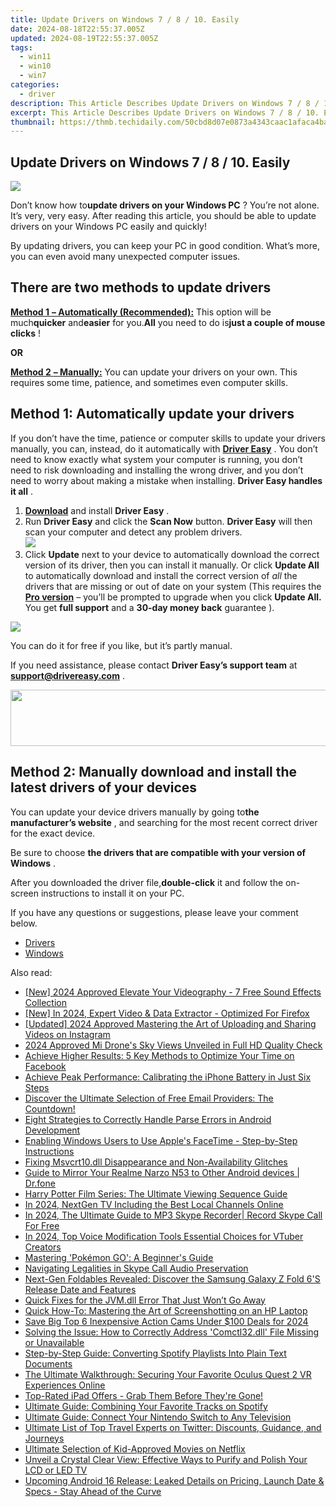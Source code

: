 ```yaml
---
title: Update Drivers on Windows 7 / 8 / 10. Easily
date: 2024-08-18T22:55:37.005Z
updated: 2024-08-19T22:55:37.005Z
tags:
  - win11
  - win10
  - win7
categories:
  - driver
description: This Article Describes Update Drivers on Windows 7 / 8 / 10. Easily
excerpt: This Article Describes Update Drivers on Windows 7 / 8 / 10. Easily
thumbnail: https://thmb.techidaily.com/50cbd8d07e0873a4343caac1afaca4ba3bdd492ab0995e73547b18cbc746d1e9.png
---
```


## Update Drivers on Windows 7 / 8 / 10. Easily

![](https://images.drivereasy.com/wp-content/uploads/2018/10/icon-1971135_640-150x150.png)

 Don’t know how to**update drivers on your Windows PC** ? You’re not alone. It’s very, very easy. After reading this article, you should be able to update drivers on your Windows PC easily and quickly!

 By updating drivers, you can keep your PC in good condition. What’s more, you can even avoid many unexpected computer issues.

## There are two methods to update drivers

[**Method 1** **– Automatically (Recommended):**](https://www.drivereasy.com/knowledge/update-drivers-on-windows-7-8-10-easily/#a) This option will be much**quicker** and**easier** for you.**All** you need to do is**just a couple of mouse clicks** !

**OR**

[**Method 2** **– Manually:**](https://tools.techidaily.com/drivereasy/download/) You can update your drivers on your own. This requires some time, patience, and sometimes even computer skills.

## Method 1: Automatically update your drivers

 If you don’t have the time, patience or computer skills to update your drivers manually, you can, instead, do it automatically with **[Driver Easy](https://tools.techidaily.com/drivereasy/download/)**  .  You don’t need to know exactly what system your computer is running, you don’t need to risk downloading and installing the wrong driver, and you don’t need to worry about making a mistake when installing. **Driver Easy handles it all** .

1. **[Download](https://tools.techidaily.com/drivereasy/download/)** and install **Driver Easy** .
2. Run **Driver Easy** and click the **Scan Now** button. **Driver Easy** will then scan your computer and detect any problem drivers.  
![](https://images.drivereasy.com/wp-content/uploads/2018/10/Snap149-2.png)
3. Click **Update**  next to your device to automatically download the correct version of its driver, then you can install it manually. Or click **Update All**  to automatically download and install the correct version of _all_ the drivers that are missing or out of date on your system (This requires the **[Pro version](https://tools.techidaily.com/drivereasy/download/)**  – you’ll be prompted to upgrade when you click **Update All.**  You get **full support** and a **30-day money back** guarantee  ).

![](https://images.drivereasy.com/wp-content/uploads/2018/10/Snap147-1.png)

 You can do it for free if you like, but it’s partly manual.

 If you need assistance, please contact **Driver Easy’s support team** at [**support@drivereasy.com**](https://tools.techidaily.com/drivereasy/download/) .

<!-- affiliate ads begin -->
<a href="https://newchic.sjv.io/c/5597632/1659704/14420" target="_top" id="1659704"><img src="//a.impactradius-go.com/display-ad/14420-1659704" border="0" alt="" width="728" height="90"/></a><img height="0" width="0" src="https://imp.pxf.io/i/5597632/1659704/14420" style="position:absolute;visibility:hidden;" border="0" />
<!-- affiliate ads end -->
## Method 2: Manually download and install the latest drivers of your devices

 You can update your device drivers manually by going to**the manufacturer’s website** , and searching for the most recent correct driver for the exact device.

 Be sure to choose **the drivers that are compatible with your version of Windows** .

 After you downloaded the driver file,**double-click** it and follow the on-screen instructions to install it on your PC.

 If you have any questions or suggestions, please leave your comment below.

* [Drivers](https://tools.techidaily.com/drivereasy/download/)
* [Windows](https://tools.techidaily.com/drivereasy/download/)

<ins class="adsbygoogle"
     style="display:block"
     data-ad-format="autorelaxed"
     data-ad-client="ca-pub-7571918770474297"
     data-ad-slot="1223367746"></ins>



<ins class="adsbygoogle"
     style="display:block"
     data-ad-client="ca-pub-7571918770474297"
     data-ad-slot="8358498916"
     data-ad-format="auto"
     data-full-width-responsive="true"></ins>

<span class="atpl-alsoreadstyle">Also read:</span>
<div><ul>
<li><a href="https://youtube-data.techidaily.com/024-approved-elevate-your-videography-7-free-sound-effects-collection/"><u>[New] 2024 Approved  Elevate Your Videography - 7 Free Sound Effects Collection</u></a></li>
<li><a href="https://facebook-video-content.techidaily.com/new-in-2024-expert-video-and-data-extractor-optimized-for-firefox/"><u>[New] In 2024, Expert Video & Data Extractor - Optimized For Firefox</u></a></li>
<li><a href="https://facebook-clips.techidaily.com/updated-2024-approved-mastering-the-art-of-uploading-and-sharing-videos-on-instagram/"><u>[Updated] 2024 Approved  Mastering the Art of Uploading and Sharing Videos on Instagram</u></a></li>
<li><a href="https://extra-skills.techidaily.com/2024-approved-mi-drones-sky-views-unveiled-in-full-hd-quality-check/"><u>2024 Approved  Mi Drone's Sky Views Unveiled in Full HD Quality Check</u></a></li>
<li><a href="https://tech-renaissance.techidaily.com/achieve-higher-results-5-key-methods-to-optimize-your-time-on-facebook/"><u>Achieve Higher Results: 5 Key Methods to Optimize Your Time on Facebook</u></a></li>
<li><a href="https://fox-that.techidaily.com/achieve-peak-performance-calibrating-the-iphone-battery-in-just-six-steps/"><u>Achieve Peak Performance: Calibrating the iPhone Battery in Just Six Steps</u></a></li>
<li><a href="https://tech-renaissance.techidaily.com/1722892781396-discover-the-ultimate-selection-of-free-email-providers-the-countdown/"><u>Discover the Ultimate Selection of Free Email Providers: The Countdown!</u></a></li>
<li><a href="https://tech-renaissance.techidaily.com/eight-strategies-to-correctly-handle-parse-errors-in-android-development/"><u>Eight Strategies to Correctly Handle Parse Errors in Android Development</u></a></li>
<li><a href="https://tech-renaissance.techidaily.com/enabling-windows-users-to-use-apples-facetime-step-by-step-instructions/"><u>Enabling Windows Users to Use Apple's FaceTime - Step-by-Step Instructions</u></a></li>
<li><a href="https://tech-renaissance.techidaily.com/fixing-msvcrt10dll-disappearance-and-non-availability-glitches/"><u>Fixing Msvcrt10.dll Disappearance and Non-Availability Glitches</u></a></li>
<li><a href="https://screen-mirror.techidaily.com/guide-to-mirror-your-realme-narzo-n53-to-other-android-devices-drfone-by-drfone-android/"><u>Guide to Mirror Your Realme Narzo N53 to Other Android devices | Dr.fone</u></a></li>
<li><a href="https://tech-renaissance.techidaily.com/harry-potter-film-series-the-ultimate-viewing-sequence-guide/"><u>Harry Potter Film Series: The Ultimate Viewing Sequence Guide</u></a></li>
<li><a href="https://extra-approaches.techidaily.com/in-2024-nextgen-tv-including-the-best-local-channels-online/"><u>In 2024, NextGen TV  Including the Best Local Channels Online</u></a></li>
<li><a href="https://desktop-recording.techidaily.com/in-2024-the-ultimate-guide-to-mp3-skype-recorder-record-skype-call-for-free/"><u>In 2024, The Ultimate Guide to MP3 Skype Recorder| Record Skype Call For Free</u></a></li>
<li><a href="https://some-tips.techidaily.com/in-2024-top-voice-modification-tools-essential-choices-for-vtuber-creators/"><u>In 2024, Top Voice Modification Tools  Essential Choices for VTuber Creators</u></a></li>
<li><a href="https://tech-renaissance.techidaily.com/1722897888787-mastering-pokemon-go-a-beginners-guide/"><u>Mastering 'Pokémon GO': A Beginner's Guide</u></a></li>
<li><a href="https://screen-video-capture.techidaily.com/navigating-legalities-in-skype-call-audio-preservation/"><u>Navigating Legalities in Skype Call Audio Preservation</u></a></li>
<li><a href="https://tech-renaissance.techidaily.com/1722893476298-next-gen-foldables-revealed-discover-the-samsung-galaxy-z-fold-6s-release-date-and-features/"><u>Next-Gen Foldables Revealed: Discover the Samsung Galaxy Z Fold 6'S Release Date and Features</u></a></li>
<li><a href="https://tech-renaissance.techidaily.com/quick-fixes-for-the-jvmdll-error-that-just-wont-go-away/"><u>Quick Fixes for the JVM.dll Error That Just Won’t Go Away</u></a></li>
<li><a href="https://tech-renaissance.techidaily.com/quick-how-to-mastering-the-art-of-screenshotting-on-an-hp-laptop/"><u>Quick How-To: Mastering the Art of Screenshotting on an HP Laptop</u></a></li>
<li><a href="https://extra-support.techidaily.com/save-big-top-6-inexpensive-action-cams-under-100-deals-for-2024/"><u>Save Big  Top 6 Inexpensive Action Cams Under $100 Deals for 2024</u></a></li>
<li><a href="https://tech-renaissance.techidaily.com/solving-the-issue-how-to-correctly-address-comctl32dll-file-missing-or-unavailable/"><u>Solving the Issue: How to Correctly Address 'Comctl32.dll' File Missing or Unavailable</u></a></li>
<li><a href="https://tech-renaissance.techidaily.com/step-by-step-guide-converting-spotify-playlists-into-plain-text-documents/"><u>Step-by-Step Guide: Converting Spotify Playlists Into Plain Text Documents</u></a></li>
<li><a href="https://tech-renaissance.techidaily.com/the-ultimate-walkthrough-securing-your-favorite-oculus-quest-2-vr-experiences-online/"><u>The Ultimate Walkthrough: Securing Your Favorite Oculus Quest 2 VR Experiences Online</u></a></li>
<li><a href="https://tech-renaissance.techidaily.com/top-rated-ipad-offers-grab-them-before-theyre-gone/"><u>Top-Rated iPad Offers - Grab Them Before They're Gone!</u></a></li>
<li><a href="https://tech-renaissance.techidaily.com/ultimate-guide-combining-your-favorite-tracks-on-spotify/"><u>Ultimate Guide: Combining Your Favorite Tracks on Spotify</u></a></li>
<li><a href="https://tech-renaissance.techidaily.com/ultimate-guide-connect-your-nintendo-switch-to-any-television/"><u>Ultimate Guide: Connect Your Nintendo Switch to Any Television</u></a></li>
<li><a href="https://tech-renaissance.techidaily.com/ultimate-list-of-top-travel-experts-on-twitter-discounts-guidance-and-journeys/"><u>Ultimate List of Top Travel Experts on Twitter: Discounts, Guidance, and Journeys</u></a></li>
<li><a href="https://tech-renaissance.techidaily.com/ultimate-selection-of-kid-approved-movies-on-netflix/"><u>Ultimate Selection of Kid-Approved Movies on Netflix</u></a></li>
<li><a href="https://tech-renaissance.techidaily.com/unveil-a-crystal-clear-view-effective-ways-to-purify-and-polish-your-lcd-or-led-tv/"><u>Unveil a Crystal Clear View: Effective Ways to Purify and Polish Your LCD or LED TV</u></a></li>
<li><a href="https://tech-renaissance.techidaily.com/1722890183850-upcoming-android-16-release-leaked-details-on-pricing-launch-date-and-specs-stay-ahead-of-the-curve/"><u>Upcoming Android 16 Release: Leaked Details on Pricing, Launch Date & Specs - Stay Ahead of the Curve</u></a></li>
</ul></div>
